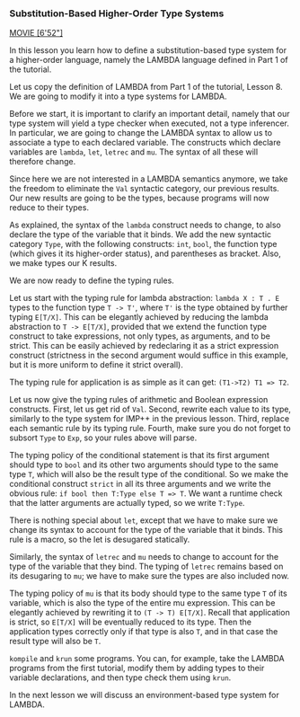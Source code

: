 <!-- Copyright (c) 2014 K Team. All Rights Reserved. -->
### Substitution-Based Higher-Order Type Systems

[MOVIE [6'52"]](http://youtu.be/7P2QtR9jM2o)

In this lesson you learn how to define a substitution-based type system for
a higher-order language, namely the LAMBDA language defined in Part 1 of the tutorial.

Let us copy the definition of LAMBDA from Part 1 of the tutorial, Lesson 8.
We are going to modify it into a type systems for LAMBDA.

Before we start, it is important to clarify an important detail, namely that
our type system will yield a type checker when executed, not a type
inferencer.  In particular, we are going to change the LAMBDA syntax
to allow us to associate a type to each declared variable.  The
constructs which declare variables are `lambda`, `let`, `letrec` and `mu`.
The syntax of all these will therefore change.

Since here we are not interested in a LAMBDA semantics anymore, we take the
freedom to eliminate the `Val` syntactic category, our previous results.
Our new results are going to be the types, because programs will now reduce
to their types.

As explained, the syntax of the `lambda` construct needs to change, to also 
declare the type of the variable that it binds.  We add the new syntactic 
category `Type`, with the following constructs: `int`, `bool`, the function
type (which gives it its higher-order status), and parentheses as bracket.
Also, we make types our K results.

We are now ready to define the typing rules.

Let us start with the typing rule for lambda abstraction: `lambda X : T . E`
types to the function type `T -> T'`, where `T'` is the type obtained by further
typing `E[T/X]`.  This can be elegantly achieved by reducing the lambda 
abstraction to `T -> E[T/X]`, provided that we extend the function type construct
to take expressions, not only types, as arguments, and to be strict.
This can be easily achieved by redeclaring it as a strict expression construct
(strictness in the second argument would suffice in this example, but it is
more uniform to define it strict overall).

The typing rule for application is as simple as it can get: `(T1->T2) T1 => T2`.

Let us now give the typing rules of arithmetic and Boolean expression
constructs.  First, let us get rid of `Val`.  Second, rewrite each value to its
type, similarly to the type system for IMP++ in the previous lesson.  Third,
replace each semantic rule by its typing rule.  Fourth, make sure you
do not forget to subsort `Type` to `Exp`, so your rules above will parse.

The typing policy of the conditional statement is that its first argument
should type to `bool` and its other two arguments should type to the same type
`T`, which will also be the result type of the conditional.  So we make the
conditional construct `strict` in all its three arguments and we write the 
obvious rule: `if bool then T:Type else T => T`.  We want a runtime check that 
the latter arguments are actually typed, so we write `T:Type`.

There is nothing special about `let`, except that we have to make sure we
change its syntax to account for the type of the variable that it binds.
This rule is a macro, so the let is desugared statically.

Similarly, the syntax of `letrec` and `mu` needs to change to account for the
type of the variable that they bind.  The typing of `letrec` remains based on
its desugaring to `mu`; we have to make sure the types are also included now.

The typing policy of `mu` is that its body should type to the same type `T` of its
variable, which is also the type of the entire mu expression.  This can be 
elegantly achieved by rewriting it to `(T -> T) E[T/X]`.  Recall that 
application is strict, so `E[T/X]` will be eventually reduced to its type.
Then the application types correctly only if that type is also `T`, and in that
case the result type will also be `T`.

`kompile` and `krun` some programs.  You can, for example, take the LAMBDA
programs from the first tutorial, modify them by adding types to their
variable declarations, and then type check them using `krun`.

In the next lesson we will discuss an environment-based type system
for LAMBDA.

